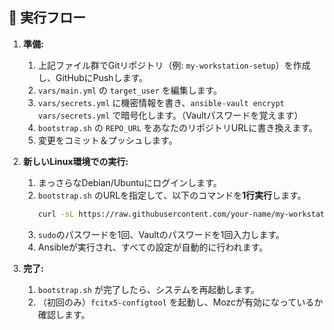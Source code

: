 ## 🚀 実行フロー

1.  **準備:**

    1.  上記ファイル群でGitリポジトリ（例: `my-workstation-setup`）を作成し、GitHubにPushします。
    2.  `vars/main.yml` の `target_user` を編集します。
    3.  `vars/secrets.yml` に機密情報を書き、`ansible-vault encrypt vars/secrets.yml` で暗号化します。（Vaultパスワードを覚えます）
    4.  `bootstrap.sh` の `REPO_URL` をあなたのリポジトリURLに書き換えます。
    5.  変更をコミット＆プッシュします。

2.  **新しいLinux環境での実行:**

    1.  まっさらなDebian/Ubuntuにログインします。
    2.  `bootstrap.sh` のURLを指定して、以下のコマンドを**1行実行**します。
        ```bash
        curl -sL https://raw.githubusercontent.com/your-name/my-workstation-setup/main/bootstrap.sh | bash
        ```
    3.  `sudo`のパスワードを1回、Vaultのパスワードを1回入力します。
    4.  Ansibleが実行され、すべての設定が自動的に行われます。

3.  **完了:**

    1.  `bootstrap.sh` が完了したら、システムを再起動します。
    2.  （初回のみ）`fcitx5-configtool` を起動し、Mozcが有効になっているか確認します。